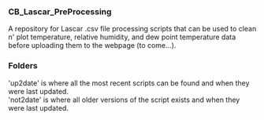 ### CB_Lascar_PreProcessing
A repository for Lascar .csv file processing scripts that can be used to clean n' plot temperature, relative humidity, and dew point temperature data before uploading them to the webpage (to come...).

### Folders
'up2date' is where all the most recent scripts can be found and when they were last updated.\
'not2date' is where all older versions of the script exists and when they were last updated.
